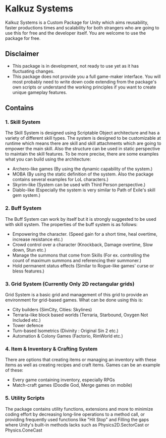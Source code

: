 # Kalkuz Systems
Kalkuz Systems is a Custom Package for Unity which aims reusability, faster productions times and scalability for both strangers 
who are going to use this for free and the developer itself. You are welcome to use the package for free.
## Disclaimer
- This package is in development, not ready to use yet as it has fluctuating changes.
- This package does not provide you a full game-maker interface. You will most probably need to write down code extending from the package's own scripts or 
understand the working principles if you want to create unique gameplay features.
## Contains
### 1. Skill System
The Skill System is designed using Scriptable Object architecture and has a variety of different skill types. The system is designed to be customizable at runtime which means
there are skill and skill attachments which are going to empower the main skill. Also the structure can be used in static perspective to maintain the skill features.
To be more precise, there are some examples what you can build using the architecture:
- Archero-like games (By using the dynamic capability of the system.)
- MOBA (By using the static definition of the system. Also the package contains several examples for LoL characters.)
- Skyrim-like (System can be used with Third Person perspective.)
- Diablo-like (Especially the system is very similar to Path of Exile's skill gem system.)
### 2. Buff System
The Buff System can work by itself but it is strongly suggested to be used with skill system. The properties of the buff system is as follows:
- Empowering the character. (Speed gain for a short time, heal overtime, increase resistance etc.)
- Crowd control over a character (Knockback, Damage overtime, Slow down, Stun etc.)
- Manage the summons that come from Skills (For ex. controlling the count of maximum summons and referencing their summoner.)
- Hold permanent status effects (Similar to Rogue-like games' curse or bless features.)
### 3. Grid System (Currently Only 2D rectangular grids)
Grid System is a basic grid and management of this grid to provide an environment for grid-based games. What can be done using this is:
- City builders (SimCity, Cities: Skylines) 
- Terraria-like block based worlds (Terraria, Starbound, Oxygen Not Included etc.)
- Tower defence 
- Turn-based Isometrics (Divinity : Original Sin 2 etc.)
- Automation & Colony Games (Factorio, RimWorld etc.)
### 4. Item & Inventory & Crafting System 
There are options that creating items or managing an inventory with these items as well as creating recipes and craft items. Games can be an example of these:
- Every game containing inventory, especially RPGs
- Match-craft games (Doodle God, Merge games on mobile)
### 5. Utility Scripts
The package contains utility functions, extensions and more to minimize coding effort by decreasing long-line operations to a method call, or providing frequently used functions
like "Hit Stop" and Filling the gaps where Unity's built-in methods lacks such as Physics2D.SectorCast or Physics.ConeCast
